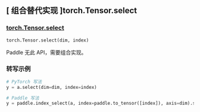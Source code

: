 ## [ 组合替代实现 ]torch.Tensor.select

### [torch.Tensor.select](https://pytorch.org/docs/stable/generated/torch.Tensor.select.html?highlight=select#torch.Tensor.select)

```python
torch.Tensor.select(dim, index)
```

Paddle 无此 API，需要组合实现。

### 转写示例

```python
# PyTorch 写法
y = a.select(dim=dim, index=index)

# Paddle 写法
y = paddle.index_select(a, index=paddle.to_tensor([index]), axis=dim).squeeze(dim)
```
